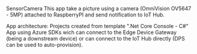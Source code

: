 SensorCamera
This app take a picture using a camera (OmniVision OV5647 - 5MP) attached to RaspberryPI and send notification to IoT Hub.


App architecture:
Projects created from template ".Net Core Console - C#"
App using Azure SDKs wich can connect to the Edge Device Gateway (being a downstream device) or can connect to the IoT Hub directly (DPS can be used to auto-provision).
